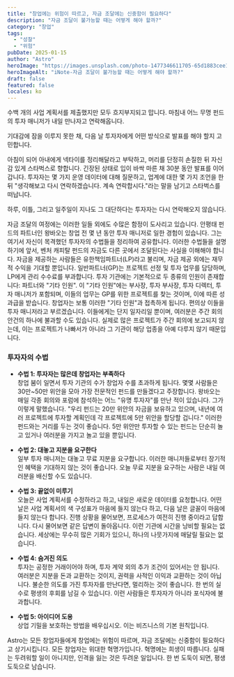 ```yaml
---
title: "창업에는 위험이 따르고, 자금 조달에는 신중함이 필요하다"
description: "자금 조달이 불가능할 때는 어떻게 해야 할까?"
category: "창업"
tags:
  - "성찰"
  - "위험"
pubDate: 2025-01-15
author: "Astro"
heroImage: "https://images.unsplash.com/photo-1477346611705-65d1883cee1e"
heroImageAlt: "iNote-자금 조달이 불가능할 때는 어떻게 해야 할까?"
draft: false
featured: false
locales: ko
---
```


수백 개의 사업 계획서를 제출했지만 모두 흐지부지되고 맙니다. 마침내 어느 무명 펀드의 투자 매니저가 내일 만나자고 연락해옵니다.

기대감에 잠을 이루지 못한 채, 다음 날 투자자에게 어떤 방식으로 발표를 해야 할지 고민합니다.

아침이 되어 아내에게 넥타이를 정리해달라고 부탁하고, 머리를 단정히 손질한 뒤 자신감 있게 스타벅스로 향합니다. 긴장된 상태로 입이 바싹 마른 채 30분 동안 발표를 이어갑니다. 투자자는 몇 가지 운영 데이터에 대해 질문하고, 업계에 대한 몇 가지 조언을 한 뒤 "생각해보고 다시 연락하겠습니다. 계속 연락합시다."라는 말을 남기고 스타벅스를 떠납니다.

하루, 이틀, 그리고 일주일이 지나도 그 대단하다는 투자자는 다시 연락해오지 않습니다.

자금 조달의 여정에는 이러한 일들 외에도 수많은 함정이 도사리고 있습니다. 안평태 펀드의 파트너인 왕바오는 창업 전 몇 년 동안 투자 매니저로 일한 경험이 있습니다. 그는 여기서 자신이 목격했던 투자자의 수법들을 정리하여 공유합니다. 이러한 수법들을 설명하기에 앞서, 벤처 캐피탈 펀드의 자금도 다른 곳에서 조달된다는 사실을 이해해야 합니다. 자금을 제공하는 사람들은 유한책임파트너(LP)라고 불리며, 자금 제공 외에는 재무적 수익을 기대할 뿐입니다. 일반파트너(GP)는 프로젝트 선정 및 투자 업무를 담당하며, LP에게 관리 수수료를 부과합니다. 투자 기관에는 기본적으로 두 종류의 인원이 존재합니다: 파트너와 "기타 인원". 이 "기타 인원"에는 부사장, 투자 부사장, 투자 디렉터, 투자 매니저가 포함되며, 이들의 업무는 GP를 위한 프로젝트를 찾는 것이며, 이에 따른 성과급을 받습니다. 창업자는 보통 이러한 "기타 인원"과 접촉하게 됩니다. 편의상 이들을 투자 매니저라고 부르겠습니다. 이들에게는 단지 일자리일 뿐이며, 여러분은 주간 회의 안건의 하나에 불과할 수도 있습니다. 실제로 많은 프로젝트가 주간 회의에 보고되지 않는데, 이는 프로젝트가 나빠서가 아니라 그 기관이 해당 업종을 아예 다루지 않기 때문입니다.

### 투자자의 수법

- **수법 1: 투자자는 많은데 창업자는 부족하다**  
  창업 붐이 일면서 투자 기관의 수가 창업자 수를 초과하게 됩니다. 몇몇 사람들은 30만~50만 위안을 모아 가장 전문적인 펀드를 만들겠다고 주장합니다. 왕바오는 매일 각종 회의와 포럼에 참석하는 어느 "유명 투자자"를 만난 적이 있습니다. 그가 이렇게 말했습니다. "우리 펀드는 20만 위안의 자금을 보유하고 있으며, 내년에 여러 프로젝트에 투자할 계획인데 각 프로젝트에 5만 위안을 할당할 겁니다." 이러한 펀드와는 거리를 두는 것이 좋습니다. 5만 위안만 투자할 수 있는 펀드는 단순히 놀고 있거나 여러분을 가지고 놀고 있을 뿐입니다.

- **수법 2: 대놓고 지분을 요구한다**  
  일부 투자 매니저는 대놓고 무료 지분을 요구합니다. 이러한 매니저들로부터 장기적인 혜택을 기대하지 않는 것이 좋습니다. 오늘 무료 지분을 요구하는 사람은 내일 여러분을 배신할 수도 있습니다.

- **수법 3: 끝없이 미루기**  
  오늘은 사업 계획서를 수정하라고 하고, 내일은 새로운 데이터를 요청합니다. 어떤 날은 사업 계획서의 색 구성표가 마음에 들지 않는다 하고, 다음 날은 글꼴이 마음에 들지 않는다 합니다. 진행 상황을 물어보면, 프로세스가 여전히 진행 중이라고 답합니다. 다시 물어보면 같은 답변이 돌아옵니다. 이런 기관에 시간을 낭비할 필요는 없습니다. 세상에는 무수히 많은 기회가 있으니, 하나의 나뭇가지에 매달릴 필요는 없습니다.

- **수법 4: 숨겨진 의도**  
  투자는 공정한 거래이어야 하며, 투자 계약 외의 추가 조건이 있어서는 안 됩니다. 여러분은 지분을 돈과 교환하는 것이지, 권력을 사적인 이익과 교환하는 것이 아닙니다. 불순한 의도를 가진 투자자를 만난다면, 멀리하는 것이 좋습니다. 한 번의 실수로 평생의 후회를 남길 수 있습니다. 이런 사람들은 투자자가 아니라 포식자에 불과합니다.

- **수법 5: 아이디어 도용**  
  상업 기밀을 보호하는 방법을 배우십시오. 이는 비즈니스의 기본 원칙입니다.

Astro는 모든 창업자들에게 창업에는 위험이 따르며, 자금 조달에는 신중함이 필요하다고 상기시킵니다. 모든 창업자는 위대한 혁명가입니다. 혁명에는 희생이 따릅니다. 실패는 두려워할 일이 아니지만, 인격을 잃는 것은 두려운 일입니다. 한 번 도둑이 되면, 평생 도둑으로 남습니다.
